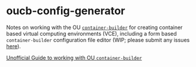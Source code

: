 # oucb-config-generator

Notes on working with the OU [`container-builder`](https://docs.ocl.open.ac.uk/container-builder/v3/) for creating container based virtual computing environments (VCE), including a form based `container-builder` configuration file editor (WIP; please submit any issues [here](https://github.com/innovationOUtside/oucb-config-generator/issues)).

[Unofficial Guide to working with OU `container-builder`](https://innovationoutside.github.io/oucb-config-generator/)